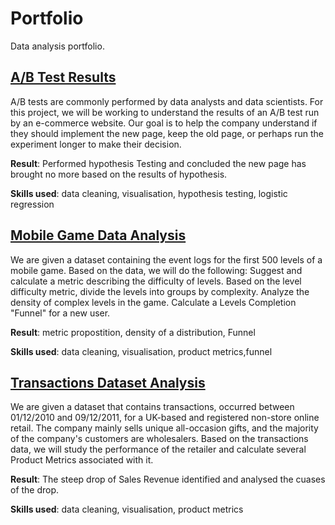 # Portfolio
Data analysis portfolio.

## [A/B Test Results](https://github.com/Sxrgxy/data_science_portfolio/blob/master/Ab_test_results_anlysis.ipynb)

A/B tests are commonly performed by data analysts and data scientists. For this project, we will be working to understand the results of an A/B test run by an e-commerce website. Our goal is to help the company understand if they should implement the new page, keep the old page, or perhaps run the experiment longer to make their decision.

**Result**: Performed hypothesis Testing and concluded the new page has brought no more based on the results of hypothesis.

**Skills used**: data cleaning, visualisation, hypothesis testing, logistic regression

## [Mobile Game Data Analysis](https://github.com/Sxrgxy/data_science_portfolio/blob/master/Mobile_game_data_analysis.ipynb)

We are given a dataset containing the event logs for the first 500 levels of a mobile game. Based on the data, we will do the following:
Suggest and calculate a metric describing the difficulty of levels.
Based on the level difficulty metric, divide the levels into groups by complexity. Analyze the density of complex levels in the game.
Calculate a Levels Completion "Funnel" for a new user.

**Result**: metric propostition, density of a distribution, Funnel

**Skills used**: data cleaning, visualisation, product metrics,funnel

## [Transactions Dataset Analysis](https://github.com/Sxrgxy/data_science_portfolio/blob/master/Online_retail_metrics.ipynb)

We are given a dataset that contains transactions, occurred between 01/12/2010 and 09/12/2011, for a UK-based and registered non-store online retail. The company mainly sells unique all-occasion gifts, and the majority of the company's customers are wholesalers. Based on the transactions data, we will study the performance of the retailer and calculate several Product Metrics associated with it.

**Result**: The steep drop of Sales Revenue identified and analysed the cuases of the drop.

**Skills used**: data cleaning, visualisation, product metrics
